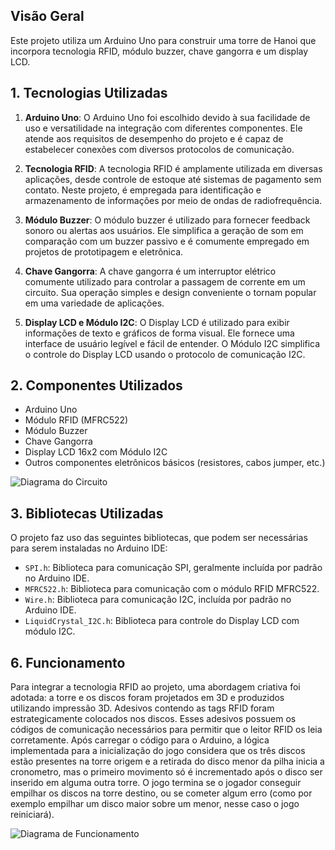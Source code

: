 Visão Geral
-----------

Este projeto utiliza um Arduino Uno para construir uma torre de Hanoi que incorpora tecnologia RFID, módulo buzzer, chave gangorra e um display LCD.

1\. Tecnologias Utilizadas
--------------------------

1.  **Arduino Uno**: O Arduino Uno foi escolhido devido à sua facilidade de uso e versatilidade na integração com diferentes componentes. Ele atende aos requisitos de desempenho do projeto e é capaz de estabelecer conexões com diversos protocolos de comunicação.
    
2.  **Tecnologia RFID**: A tecnologia RFID é amplamente utilizada em diversas aplicações, desde controle de estoque até sistemas de pagamento sem contato. Neste projeto, é empregada para identificação e armazenamento de informações por meio de ondas de radiofrequência.
    
3.  **Módulo Buzzer**: O módulo buzzer é utilizado para fornecer feedback sonoro ou alertas aos usuários. Ele simplifica a geração de som em comparação com um buzzer passivo e é comumente empregado em projetos de prototipagem e eletrônica.
    
4.  **Chave Gangorra**: A chave gangorra é um interruptor elétrico comumente utilizado para controlar a passagem de corrente em um circuito. Sua operação simples e design conveniente o tornam popular em uma variedade de aplicações.
    
5.  **Display LCD e Módulo I2C**: O Display LCD é utilizado para exibir informações de texto e gráficos de forma visual. Ele fornece uma interface de usuário legível e fácil de entender. O Módulo I2C simplifica o controle do Display LCD usando o protocolo de comunicação I2C.
    

2\. Componentes Utilizados
--------------------------

*   Arduino Uno
*   Módulo RFID (MFRC522)
*   Módulo Buzzer
*   Chave Gangorra
*   Display LCD 16x2 com Módulo I2C
*   Outros componentes eletrônicos básicos (resistores, cabos jumper, etc.)

![Diagrama do Circuito](document/image/diagrama_de_ligação.png)

3\. Bibliotecas Utilizadas
--------------------------

O projeto faz uso das seguintes bibliotecas, que podem ser necessárias para serem instaladas no Arduino IDE:

*   `SPI.h`: Biblioteca para comunicação SPI, geralmente incluída por padrão no Arduino IDE.
*   `MFRC522.h`: Biblioteca para comunicação com o módulo RFID MFRC522.
*   `Wire.h`: Biblioteca para comunicação I2C, incluída por padrão no Arduino IDE.
*   `LiquidCrystal_I2C.h`: Biblioteca para controle do Display LCD com módulo I2C.

6\. Funcionamento
-----------------

Para integrar a tecnologia RFID ao projeto, uma abordagem criativa foi adotada: a torre e os discos foram projetados em 3D e produzidos utilizando impressão 3D. Adesivos contendo as tags RFID foram estrategicamente colocados nos discos. Esses adesivos possuem os códigos de comunicação necessários para permitir que o leitor RFID os leia corretamente.
Após carregar o código para o Arduino, a lógica implementada para a inicialização do jogo considera que os três discos estão presentes na torre origem e a retirada do disco menor da pilha inicia a cronometro, mas o primeiro movimento só é incrementado após o disco ser inserido em alguma outra torre.
O jogo termina se o jogador conseguir empilhar os discos na torre destino, ou se cometer algum erro (como por exemplo empilhar um disco maior sobre um menor, nesse caso o jogo reiniciará).

![Diagrama de Funcionamento](document/image/diagrama_de_funcionamento.png)
